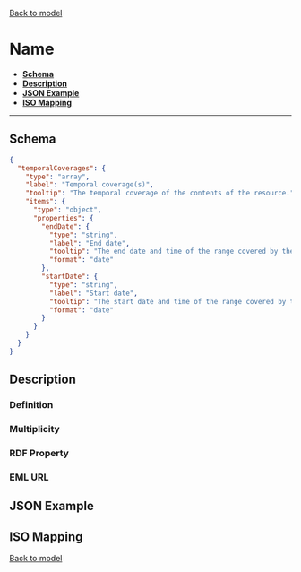[Back to model](_base.md)

# Name

- **[Schema](#schema)**
- **[Description](#description)**
- **[JSON Example](#json-example)**
- **[ISO Mapping](#iso-mapping)**
---
## Schema
```json
{
  "temporalCoverages": {
    "type": "array",
    "label": "Temporal coverage(s)",
    "tooltip": "The temporal coverage of the contents of the resource.",
    "items": {
      "type": "object",
      "properties": {
        "endDate": {
          "type": "string",
          "label": "End date",
          "tooltip": "The end date and time of the range covered by the resource.",
          "format": "date"
        },
        "startDate": {
          "type": "string",
          "label": "Start date",
          "tooltip": "The start date and time of the range covered by the resource.", 
          "format": "date"
        }
      }
    }
  }
}
```
## Description
### Definition
### Multiplicity
### RDF Property
### EML URL

## JSON Example
## ISO Mapping

[Back to model](_base.md)
